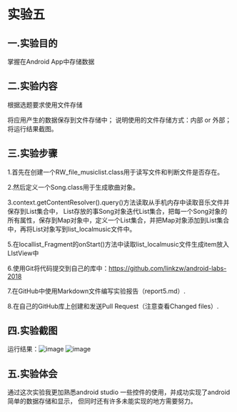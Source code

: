 # 实验五
## 一.实验目的

掌握在Android App中存储数据

## 二.实验内容

根据选题要求使用文件存储

将应用产生的数据保存到文件存储中；
说明使用的文件存储方式：内部 or 外部；
将运行结果截图。

## 三.实验步骤

1.首先在创建一个RW_file_musiclist.class用于读写文件和判断文件是否存在。

2.然后定义一个Song.class用于生成歌曲对象。

3.context.getContentResolver().query()方法读取从手机内存中读取音乐文件并保存到List集合中，
List存放的事Song对象迭代List集合，把每一个Song对象的所有属性，保存到Map对象中，定义一个List集合，并把Map对象添加到List集合中，再将List对象写到list_localmusic文件中。

5.在locallist_Fragment的onStart()方法中读取list_localmusic文件生成item放入LIstView中

6.使用Git将代码提交到自己的库中：https://github.com/linkzw/android-labs-2018

7.在GitHub中使用Markdown文件编写实验报告（report5.md）.

8.在自己的GitHub库上创建和发送Pull Request（注意查看Changed files）.

## 四.实验截图

运行结果：![image](https://github.com/13435107864/android-labs-2018/blob/master/soft1614080902107/%E5%AE%9E%E9%AA%8C%E4%BA%94(2).jpg)
![image](https://github.com/13435107864/android-labs-2018/blob/master/soft1614080902107/%E5%AE%9E%E9%AA%8C%E4%BA%94(3).jpg)

## 五.实验体会
通过这次实验我更加熟悉android studio 一些控件的使用，并成功实现了android 简单的数据存储和显示，
但同时还有许多未能实现的地方需要努力。
